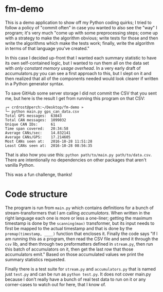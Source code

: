 # fm-demo
This is a demo application to show off my Python coding quirks; I tried to
follow a policy of "commit often" in case you wanted to also see the "way" I
program; it's very much "come up with some preprocessing steps; come up with a
strategy to make the algorithm obvious; write tests for those and then write the
algorithms which make the tests work; finally, write the algorithm in terms of
that language you've created."

In this case I decided up-front that I wanted each summary statistic to have its
own self-contained logic, but I wanted to run them all on the data set with 
*only constant memory usage overhead*. In a very early draft of accumulators.py 
you can see a first approach to this, but I slept on it and then realized that 
all of the components needed would look clearer if written in a Python generator
syntax.

To save GitHub some server storage I did not commit the CSV that you sent me,
but here is the result I get from running this program on that CSV:

    ┌« crdrost@perch:~/Desktop/fm-demo »
    └─ python main.py gps_can_data.csv
    Total GPS messages:  63843
    Total CAN messages:  1099032
    Unique CAN IDs:      61
    Time span covered:   20:34:58
    Average CANs/sec:    14.832141
    Average CANs/GPS:    17.214605
    Most CANs seen at:   2016-10-28 11:51:28
    Least CANs seen at:  2016-10-28 08:56:35

That is also how you use this: `python path/to/main.py path/to/data.csv`. There
are intentionally no dependencies on other packages that aren't vanilla Python.

This was a fun challenge, thanks!

# Code structure

The program is run from `main.py` which contains definitions for a bunch of 
stream-transformers that I am calling *accumulators*. When written in the right
language each one is more or less a one-liner; getting the maximum timestamp is
done by the `scanning(max)` transformer, but its input needs to first be mapped
to the actual timestamp and that is done by the `premap(timestamp, ____)`
function that encloses it. Finally the code says "If I am running this as a 
program, then read the CSV file and send it through the `csv` lib, and then
through two preformatters defined in `stream.py`, then run this batch of 
accumulators on it, then get the last row that those accumulators emit." Based
on those accumulated values we print the summary statistics requested. 

Finally there is a test suite for `stream.py` and `accumulators.py` that is
named just `test.py` and can be run as `python test.py`. It does not cover
main.py because I don't really have a bunch of real test data to run on it or
any corner-cases to watch out for here, that I know of.
